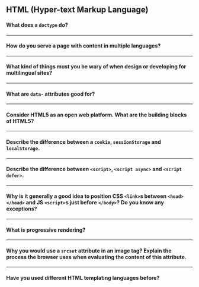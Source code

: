 ## HTML (Hyper-text Markup Language)

#### What does a `doctype` do?
---
#### How do you serve a page with content in multiple languages?
---
#### What kind of things must you be wary of when design or developing for multilingual sites?
---
#### What are `data-` attributes good for?
---
#### Consider HTML5 as an open web platform. What are the building blocks of HTML5?
---
#### Describe the difference between a `cookie`, `sessionStorage` and `localStorage`.
---
#### Describe the difference between `<script>`, `<script async>` and `<script defer>`.
---
#### Why is it generally a good idea to position CSS `<link>`s between `<head></head>` and JS `<script>`s just before `</body>`? Do you know any exceptions?
---
#### What is progressive rendering?
---
#### Why you would use a `srcset` attribute in an image tag? Explain the process the browser uses when evaluating the content of this attribute.
---
#### Have you used different HTML templating languages before?